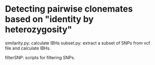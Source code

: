 # Detecting pairwise clonemates based on "identity by heterozygosity"

similarity.py: calculate IBHs
subset.py: extract a subset of SNPs from vcf file and calculate IBHs.

filterSNP: scripts for filtering SNPs.
